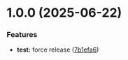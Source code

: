 # 1.0.0 (2025-06-22)


### Features

* **test:** force release ([7b1efa6](https://github.com/Quenary/cardholder_pwa/commit/7b1efa6cc8206a576eb80585d6ae97ca74cbc92f))
